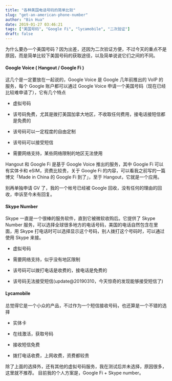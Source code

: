 ```yaml
---
title: "各种美国电话号码的简单比较"
slug: "get-an-american-phone-number"
author: "Bin Hua"
date: 2019-01-27 03:46:21
tags: ["美国号码", "Google Fi", "lycamobile", "二次验证"]
draft: false
---
```


为什么要办一个美国号码？因为出差，还因为二次验证方便，不过今天的重点不是原因，而是简单比较下美国号码的获取途径，以及简单说说它们之间的不同。

#### Google Voice ( Hangout / Google Fi )

这几个是一定要放在一起说的，Google Voice 是 Google 几年前推出的 VoIP 的服务，每个 Google 账户都可以通过 Google Voice 申请一个美国号码（现在已经比较难申请了），它有几个特点

- 虚拟号码

- 该号码免费，尤其是拨打美国加拿大地区，不收取任何费用，接电话接短信都是免费的

- 该号码可以一定程度的自由定制

- 该号码可以接受短信

- 需要网络支持，某些网络限制的地区无法使用

Hangout 和 Google Fi 是基于 Google Voice 推出的服务，其中 Google Fi 可以有实体卡和 eSIM，资费比较贵，关于 Google Fi 的内容，可以看我之前写的一篇博文「Made in China 的 Google Fi 到了」，至于 Hangout，它就是一个应用。

别再单独申请 GV 了，我的一个帐号已经被 Google 回收，没有任何的理由的回收，申诉至今未有回复。

#### Skype Number

Skype 一直是一个很棒的服务软件，直到它被微软收购后。它提供了 Skype Number 服务，可以选择全球很多地方的电话号码，美国的电话自然包含在里面，用 Skype 打电话时可以选择显示这个号码，别人拨打这个号码时，可以通过使用 Skype 来接。

- 虚拟号码

- 需要网络支持，似乎没有地区限制 

- 该号码可以拨打电话是收费的，接电话是免费的 

- 该号码无法接受短信(update@20190310，今天惊奇的发现能够接受短信了)

#### Lycamobile

总觉得它是一个小众的产品，不过作为一个短信接收号码，也还算是一个不错的选择

- 实体卡 

- 在线激活，获取号码 

- 接收短信免费 

- 拨打电话收费，上网收费，资费都较贵

除了上面的选择外，还有其他的虚拟号码服务，我在测试后并未选择，原因很多，这里就不推荐。
目前我的个人方案是，Google Fi + Skype number。